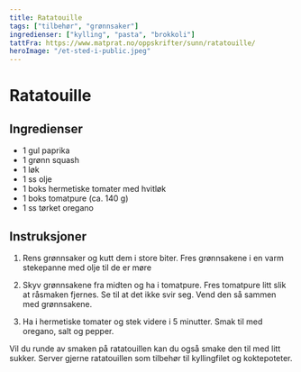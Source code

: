 ```yaml
---
title: Ratatouille
tags: ["tilbehør", "grønnsaker"]
ingredienser: ["kylling", "pasta", "brokkoli"]
tattFra: https://www.matprat.no/oppskrifter/sunn/ratatouille/
heroImage: "/et-sted-i-public.jpeg"
---
```


# Ratatouille

## Ingredienser

- 1 gul paprika
- 1 grønn squash
- 1 løk
- 1 ss olje
- 1 boks hermetiske tomater med hvitløk
- 1 boks tomatpure (ca. 140 g)
- 1 ss tørket oregano

## Instruksjoner

1. Rens grønnsaker og kutt dem i store biter. Fres grønnsakene i en varm stekepanne med olje til de er møre

2. Skyv grønnsakene fra midten og ha i tomatpure. Fres tomatpure litt slik at råsmaken fjernes. Se til at det ikke svir seg. Vend den så sammen med grønnsakene.

3. Ha i hermetiske tomater og stek videre i 5 minutter. Smak til med oregano, salt og pepper.

Vil du runde av smaken på ratatouillen kan du også smake den til med litt sukker. Server gjerne ratatouillen som tilbehør til kyllingfilet og koktepoteter.
